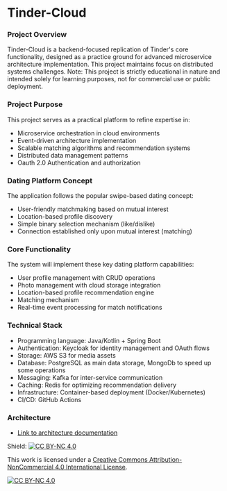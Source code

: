 # Tinder-Cloud
### Project Overview

Tinder-Cloud is a backend-focused replication of Tinder's core functionality, designed as a practice ground for advanced microservice architecture implementation. 
This project maintains focus on distributed systems challenges.
Note: This project is strictly educational in nature and intended solely for learning purposes, not for commercial use or public deployment.

### Project Purpose
This project serves as a practical platform to refine expertise in:

* Microservice orchestration in cloud environments
* Event-driven architecture implementation
* Scalable matching algorithms and recommendation systems
* Distributed data management patterns
* Oauth 2.0 Authentication and authorization 

### Dating Platform Concept
The application follows the popular swipe-based dating concept:
* User-friendly matchmaking based on mutual interest
* Location-based profile discovery
* Simple binary selection mechanism (like/dislike)
* Connection established only upon mutual interest (matching)

### Core Functionality
The system will implement these key dating platform capabilities:

* User profile management with CRUD operations
* Photo management with cloud storage integration
* Location-based profile recommendation engine
* Matching mechanism
* Real-time event processing for match notifications

### Technical Stack

* Programming language: Java/Kotlin + Spring Boot
* Authentication: Keycloak for identity management and OAuth flows
* Storage: AWS S3 for media assets
* Database: PostgreSQL as main data storage, MongoDb to speed up some operations 
* Messaging: Kafka for inter-service communication
* Caching: Redis for optimizing recommendation delivery
* Infrastructure: Container-based deployment (Docker/Kubernetes)
* CI/CD: GitHub Actions

### Architecture

- [Link to architecture documentation](docs/architecture/high-level.md)

Shield: [![CC BY-NC 4.0][cc-by-nc-shield]][cc-by-nc]

This work is licensed under a
[Creative Commons Attribution-NonCommercial 4.0 International License][cc-by-nc].

[![CC BY-NC 4.0][cc-by-nc-image]][cc-by-nc]

[cc-by-nc]: https://creativecommons.org/licenses/by-nc/4.0/
[cc-by-nc-image]: https://licensebuttons.net/l/by-nc/4.0/88x31.png
[cc-by-nc-shield]: https://img.shields.io/badge/License-CC%20BY--NC%204.0-lightgrey.svg
